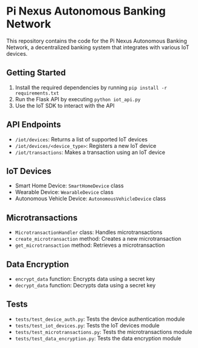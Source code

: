 Pi Nexus Autonomous Banking Network
=====================================

This repository contains the code for the Pi Nexus Autonomous Banking Network, a decentralized banking system that integrates with various IoT devices.

Getting Started
---------------

1. Install the required dependencies by running `pip install -r requirements.txt`
2. Run the Flask API by executing `python iot_api.py`
3. Use the IoT SDK to interact with the API

API Endpoints
-------------

* `/iot/devices`: Returns a list of supported IoT devices
* `/iot/devices/<device_type>`: Registers a new IoT device
* `/iot/transactions`: Makes a transaction using an IoT device

IoT Devices
------------

* Smart Home Device: `SmartHomeDevice` class
* Wearable Device: `WearableDevice` class
* Autonomous Vehicle Device: `AutonomousVehicleDevice` class

Microtransactions
----------------

* `MicrotransactionHandler` class: Handles microtransactions
* `create_microtransaction` method: Creates a new microtransaction
* `get_microtransaction` method: Retrieves a microtransaction

Data Encryption
----------------

* `encrypt_data` function: Encrypts data using a secret key
* `decrypt_data` function: Decrypts data using a secret key

Tests
-----

* `tests/test_device_auth.py`: Tests the device authentication module
* `tests/test_iot_devices.py`: Tests the IoT devices module
* `tests/test_microtransactions.py`: Tests the microtransactions module
* `tests/test_data_encryption.py`: Tests the data encryption module
